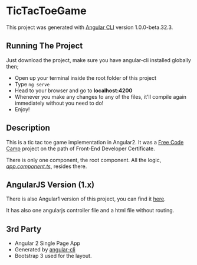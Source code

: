 # TicTacToeGame

This project was generated with [Angular CLI](https://github.com/angular/angular-cli) version 1.0.0-beta.32.3.

## Running The Project

Just download the project, make sure you have angular-cli installed globally then;
- Open up your terminal inside the root folder of this project
- Type `ng serve`
- Head to your browser and go to **localhost:4200**
- Whenever you make any changes to any of the files, it'll compile again immediately without you need to do!
- Enjoy!

## Description

This is a tic tac toe game implementation in Angular2. It was a [Free Code Camp](https://freecodecamp.com/) project on the path of Front-End Developer Certificate.

There is only one component, the root component. All the logic, [*app.component.ts*](src/app/app.component.ts), resides there.


## AngularJS Version (1.x)

There is also Angular1 version of this project, you can find it [here](http://codepen.io/ahmetGdy/pen/evYMvR). 

It has also one angularjs controller file and a html file without routing.

## 3rd Party
* Angular 2 Single Page App 
* Generated by [angular-cli](https://github.com/angular/angular-cli)
* Bootstrap 3 used for the layout.
